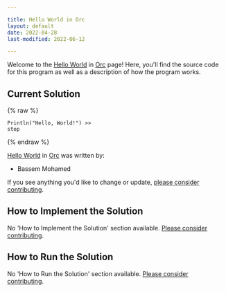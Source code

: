 ```yaml
---

title: Hello World in Orc
layout: default
date: 2022-04-28
last-modified: 2022-06-12

---
```


Welcome to the [Hello World](https://sampleprograms.io/projects/hello-world) in [Orc](https://sampleprograms.io/languages/orc) page! Here, you'll find the source code for this program as well as a description of how the program works.

## Current Solution

{% raw %}

```orc
Println("Hello, World!") >>
stop
```

{% endraw %}

[Hello World](https://sampleprograms.io/projects/hello-world) in [Orc](https://sampleprograms.io/languages/orc) was written by:

- Bassem Mohamed

If you see anything you'd like to change or update, [please consider contributing](https://github.com/TheRenegadeCoder/sample-programs).

## How to Implement the Solution

No 'How to Implement the Solution' section available. [Please consider contributing](https://github.com/TheRenegadeCoder/sample-programs-website).

## How to Run the Solution

No 'How to Run the Solution' section available. [Please consider contributing](https://github.com/TheRenegadeCoder/sample-programs-website).